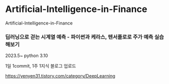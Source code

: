 # Artificial-Intelligence-in-Finance
Artificial-Intelligence-in-Finance
### 딥러닝으로 걷는 시계열 예측 - 파이썬과 케라스, 텐서플로로 주가 예측 실습해보기


2023.5~
python 3.10 

1일 1commit, 1주 1지식 블로그 업로드

https://yenyen31.tistory.com/category/DeepLearning 
